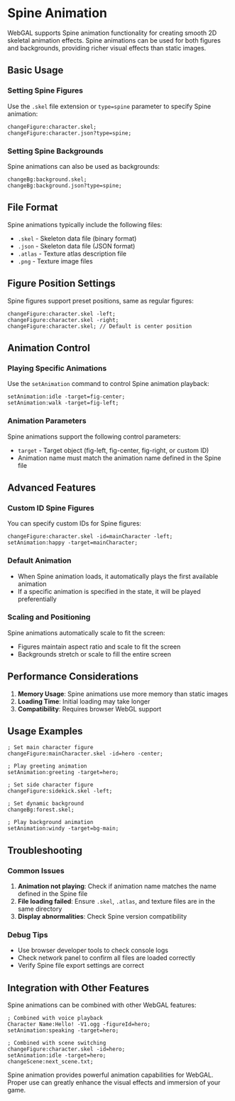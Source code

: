 # Spine Animation

WebGAL supports Spine animation functionality for creating smooth 2D skeletal animation effects. Spine animations can be used for both figures and backgrounds, providing richer visual effects than static images.

## Basic Usage

### Setting Spine Figures

Use the `.skel` file extension or `type=spine` parameter to specify Spine animation:

``` ws
changeFigure:character.skel;
changeFigure:character.json?type=spine;
```

### Setting Spine Backgrounds

Spine animations can also be used as backgrounds:

``` ws
changeBg:background.skel;
changeBg:background.json?type=spine;
```

## File Format

Spine animations typically include the following files:
- `.skel` - Skeleton data file (binary format)
- `.json` - Skeleton data file (JSON format)
- `.atlas` - Texture atlas description file
- `.png` - Texture image files

## Figure Position Settings

Spine figures support preset positions, same as regular figures:

``` ws
changeFigure:character.skel -left;
changeFigure:character.skel -right;
changeFigure:character.skel; // Default is center position
```

## Animation Control

### Playing Specific Animations

Use the `setAnimation` command to control Spine animation playback:

``` ws
setAnimation:idle -target=fig-center;
setAnimation:walk -target=fig-left;
```

### Animation Parameters

Spine animations support the following control parameters:
- `target` - Target object (fig-left, fig-center, fig-right, or custom ID)
- Animation name must match the animation name defined in the Spine file

## Advanced Features

### Custom ID Spine Figures

You can specify custom IDs for Spine figures:

``` ws
changeFigure:character.skel -id=mainCharacter -left;
setAnimation:happy -target=mainCharacter;
```

### Default Animation

- When Spine animation loads, it automatically plays the first available animation
- If a specific animation is specified in the state, it will be played preferentially

### Scaling and Positioning

Spine animations automatically scale to fit the screen:
- Figures maintain aspect ratio and scale to fit the screen
- Backgrounds stretch or scale to fill the entire screen

## Performance Considerations

1. **Memory Usage**: Spine animations use more memory than static images
2. **Loading Time**: Initial loading may take longer
3. **Compatibility**: Requires browser WebGL support

## Usage Examples

``` ws
; Set main character figure
changeFigure:mainCharacter.skel -id=hero -center;

; Play greeting animation
setAnimation:greeting -target=hero;

; Set side character figure
changeFigure:sidekick.skel -left;

; Set dynamic background
changeBg:forest.skel;

; Play background animation
setAnimation:windy -target=bg-main;
```

## Troubleshooting

### Common Issues

1. **Animation not playing**: Check if animation name matches the name defined in the Spine file
2. **File loading failed**: Ensure `.skel`, `.atlas`, and texture files are in the same directory
3. **Display abnormalities**: Check Spine version compatibility

### Debug Tips

- Use browser developer tools to check console logs
- Check network panel to confirm all files are loaded correctly
- Verify Spine file export settings are correct

## Integration with Other Features

Spine animations can be combined with other WebGAL features:

``` ws
; Combined with voice playback
Character Name:Hello! -V1.ogg -figureId=hero;
setAnimation:speaking -target=hero;

; Combined with scene switching
changeFigure:character.skel -id=hero;
setAnimation:idle -target=hero;
changeScene:next_scene.txt;
```

Spine animation provides powerful animation capabilities for WebGAL. Proper use can greatly enhance the visual effects and immersion of your game.